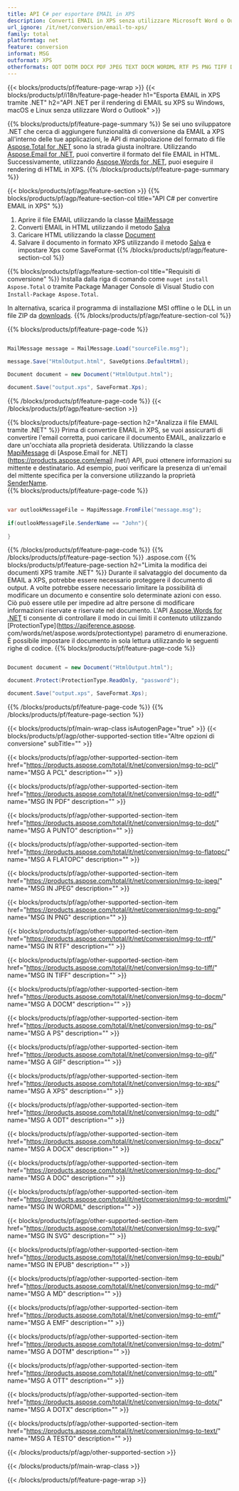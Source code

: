 ```yaml
---
title: API C# per esportare EMAIL in XPS
description: Converti EMAIL in XPS senza utilizzare Microsoft Word o Outlook su .NET
url_ignore: /it/net/conversion/email-to-xps/
family: total
platformtag: net
feature: conversion
informat: MSG
outformat: XPS
otherformats: ODT DOTM DOCX PDF JPEG TEXT DOCM WORDML RTF PS PNG TIFF DOTX EMF XPS GIF MD DOC OTT DOT SVG PCL EPUB FLATOPC
---
```

{{< blocks/products/pf/feature-page-wrap >}}
{{< blocks/products/pf/i18n/feature-page-header h1="Esporta EMAIL in XPS tramite .NET" h2="API .NET per il rendering di EMAIL su XPS su Windows, macOS e Linux senza utilizzare Word o Outlook" >}}

{{% blocks/products/pf/feature-page-summary %}}
Se sei uno sviluppatore .NET che cerca di aggiungere funzionalità di conversione da EMAIL a XPS all'interno delle tue applicazioni, le API di manipolazione del formato di file [Aspose.Total for .NET](https://products.aspose.com/total/net/) sono la strada giusta inoltrare. Utilizzando [Aspose.Email for .NET](https://products.aspose.com/email/net/), puoi convertire il formato del file EMAIL in HTML. Successivamente, utilizzando [Aspose.Words for .NET](https://products.aspose.com/words/net/), puoi eseguire il rendering di HTML in XPS.
{{% /blocks/products/pf/feature-page-summary  %}}

{{< blocks/products/pf/agp/feature-section >}}
{{% blocks/products/pf/agp/feature-section-col title="API C# per convertire EMAIL in XPS" %}}
1. Aprire il file EMAIL utilizzando la classe [MailMessage](https://apiference.aspose.com/email/net/aspose.email/mailmessage)
2. Converti EMAIL in HTML utilizzando il metodo [Salva](https://apiference.aspose.com/email/net/aspose.email.mailmessage/save/methods/3)
3. Caricare HTML utilizzando la classe [Document](https://apiference.aspose.com/words/net/aspose.words/document)
4. Salvare il documento in formato XPS utilizzando il metodo [Salva](https://apiference.aspose.com/words/net/aspose.words.document/save/methods/4) e impostare Xps come SaveFormat
{{% /blocks/products/pf/agp/feature-section-col %}}

{{% blocks/products/pf/agp/feature-section-col title="Requisiti di conversione" %}}
Installa dalla riga di comando come ```nuget install Aspose.Total``` o tramite Package Manager Console di Visual Studio con ```Install-Package Aspose.Total```.

In alternativa, scarica il programma di installazione MSI offline o le DLL in un file ZIP da [downloads](https://releases.aspose.com/total/net).
{{% /blocks/products/pf/agp/feature-section-col %}}

{{% blocks/products/pf/feature-page-code %}}

```cs

MailMessage message = MailMessage.Load("sourceFile.msg");
 
message.Save("HtmlOutput.html", SaveOptions.DefaultHtml);

Document document = new Document("HtmlOutput.html");

document.Save("output.xps", SaveFormat.Xps); 
```

{{% /blocks/products/pf/feature-page-code %}}
{{< /blocks/products/pf/agp/feature-section >}}

{{% blocks/products/pf/feature-page-section  h2="Analizza il file EMAIL tramite .NET" %}}
Prima di convertire EMAIL in XPS, se vuoi assicurarti di convertire l'email corretta, puoi caricare il documento EMAIL, analizzarlo e dare un'occhiata alla proprietà desiderata. Utilizzando la classe [MapiMessage](https://apiference.aspose.com/email/net/aspose.email.mapi/mapimessage) di [Aspose.Email for .NET](https://products.aspose.com/email /net/) API, puoi ottenere informazioni su mittente e destinatario. Ad esempio, puoi verificare la presenza di un'email del mittente specifica per la conversione utilizzando la proprietà [SenderName](https://apiference.aspose.com/email/net/aspose.email.mapi/mapimessage/properties/sendername).  
{{% blocks/products/pf/feature-page-code %}}

```cs

var outlookMessageFile = MapiMessage.FromFile("message.msg");
 
if(outlookMessageFile.SenderName == "John"){
    
}
```

{{% /blocks/products/pf/feature-page-code  %}}
{{% /blocks/products/pf/feature-page-section %}}
.aspose.com
{{% blocks/products/pf/feature-page-section  h2="Limita la modifica dei documenti XPS tramite .NET" %}}
Durante il salvataggio del documento da EMAIL a XPS, potrebbe essere necessario proteggere il documento di output. A volte potrebbe essere necessario limitare la possibilità di modificare un documento e consentire solo determinate azioni con esso. Ciò può essere utile per impedire ad altre persone di modificare informazioni riservate e riservate nel documento. L'API [Aspose.Words for .NET](https://products.aspose.com/words/net/) ti consente di controllare il modo in cui limiti il contenuto utilizzando [ProtectionType](https://apiference.aspose. com/words/net/aspose.words/protectiontype) parametro di enumerazione. È possibile impostare il documento in sola lettura utilizzando le seguenti righe di codice. 
{{% blocks/products/pf/feature-page-code %}}

```cs

Document document = new Document("HtmlOutput.html");

document.Protect(ProtectionType.ReadOnly, "password");

document.Save("output.xps", SaveFormat.Xps);  
```

{{% /blocks/products/pf/feature-page-code  %}}
{{% /blocks/products/pf/feature-page-section %}}

{{< blocks/products/pf/main-wrap-class isAutogenPage="true" >}}
{{< blocks/products/pf/agp/other-supported-section title="Altre opzioni di conversione" subTitle="" >}}

{{< blocks/products/pf/agp/other-supported-section-item href="https://products.aspose.com/total/it/net/conversion/msg-to-pcl/" name="MSG A PCL" description="" >}}

{{< blocks/products/pf/agp/other-supported-section-item href="https://products.aspose.com/total/it/net/conversion/msg-to-pdf/" name="MSG IN PDF" description="" >}}

{{< blocks/products/pf/agp/other-supported-section-item href="https://products.aspose.com/total/it/net/conversion/msg-to-dot/" name="MSG A PUNTO" description="" >}}

{{< blocks/products/pf/agp/other-supported-section-item href="https://products.aspose.com/total/it/net/conversion/msg-to-flatopc/" name="MSG A FLATOPC" description="" >}}

{{< blocks/products/pf/agp/other-supported-section-item href="https://products.aspose.com/total/it/net/conversion/msg-to-jpeg/" name="MSG IN JPEG" description="" >}}

{{< blocks/products/pf/agp/other-supported-section-item href="https://products.aspose.com/total/it/net/conversion/msg-to-png/" name="MSG IN PNG" description="" >}}

{{< blocks/products/pf/agp/other-supported-section-item href="https://products.aspose.com/total/it/net/conversion/msg-to-rtf/" name="MSG IN RTF" description="" >}}

{{< blocks/products/pf/agp/other-supported-section-item href="https://products.aspose.com/total/it/net/conversion/msg-to-tiff/" name="MSG IN TIFF" description="" >}}

{{< blocks/products/pf/agp/other-supported-section-item href="https://products.aspose.com/total/it/net/conversion/msg-to-docm/" name="MSG A DOCM" description="" >}}

{{< blocks/products/pf/agp/other-supported-section-item href="https://products.aspose.com/total/it/net/conversion/msg-to-ps/" name="MSG A PS" description="" >}}

{{< blocks/products/pf/agp/other-supported-section-item href="https://products.aspose.com/total/it/net/conversion/msg-to-gif/" name="MSG A GIF" description="" >}}

{{< blocks/products/pf/agp/other-supported-section-item href="https://products.aspose.com/total/it/net/conversion/msg-to-xps/" name="MSG A XPS" description="" >}}

{{< blocks/products/pf/agp/other-supported-section-item href="https://products.aspose.com/total/it/net/conversion/msg-to-odt/" name="MSG A ODT" description="" >}}

{{< blocks/products/pf/agp/other-supported-section-item href="https://products.aspose.com/total/it/net/conversion/msg-to-docx/" name="MSG A DOCX" description="" >}}

{{< blocks/products/pf/agp/other-supported-section-item href="https://products.aspose.com/total/it/net/conversion/msg-to-doc/" name="MSG A DOC" description="" >}}

{{< blocks/products/pf/agp/other-supported-section-item href="https://products.aspose.com/total/it/net/conversion/msg-to-wordml/" name="MSG IN WORDML" description="" >}}

{{< blocks/products/pf/agp/other-supported-section-item href="https://products.aspose.com/total/it/net/conversion/msg-to-svg/" name="MSG IN SVG" description="" >}}

{{< blocks/products/pf/agp/other-supported-section-item href="https://products.aspose.com/total/it/net/conversion/msg-to-epub/" name="MSG IN EPUB" description="" >}}

{{< blocks/products/pf/agp/other-supported-section-item href="https://products.aspose.com/total/it/net/conversion/msg-to-md/" name="MSG A MD" description="" >}}

{{< blocks/products/pf/agp/other-supported-section-item href="https://products.aspose.com/total/it/net/conversion/msg-to-emf/" name="MSG A EMF" description="" >}}

{{< blocks/products/pf/agp/other-supported-section-item href="https://products.aspose.com/total/it/net/conversion/msg-to-dotm/" name="MSG A DOTM" description="" >}}

{{< blocks/products/pf/agp/other-supported-section-item href="https://products.aspose.com/total/it/net/conversion/msg-to-ott/" name="MSG A OTT" description="" >}}

{{< blocks/products/pf/agp/other-supported-section-item href="https://products.aspose.com/total/it/net/conversion/msg-to-dotx/" name="MSG A DOTX" description="" >}}

{{< blocks/products/pf/agp/other-supported-section-item href="https://products.aspose.com/total/it/net/conversion/msg-to-text/" name="MSG A TESTO" description="" >}}



{{< /blocks/products/pf/agp/other-supported-section >}}

{{< /blocks/products/pf/main-wrap-class >}}

{{< /blocks/products/pf/feature-page-wrap >}}